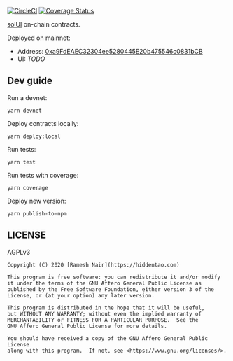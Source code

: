 [![CircleCI](https://circleci.com/gh/solui/contracts/tree/master.svg?style=svg)](https://circleci.com/gh/solui/contracts/tree/master) [![Coverage Status](https://coveralls.io/repos/github/solui/contracts/badge.svg?branch=master)](https://coveralls.io/github/solui/contracts?branch=master)

[solUI](https://solui.dev) on-chain contracts.

Deployed on mainnet:

* Address: [0xa9FdEAEC32304ee5280445E20b475546c0831bCB](https://etherscan.io/address/0xa9FdEAEC32304ee5280445E20b475546c0831bCB)
* UI: _TODO_

## Dev guide

Run a devnet:

```shell
yarn devnet
```

Deploy contracts locally:

```shell
yarn deploy:local
```

Run tests:

```shell
yarn test
```

Run tests with coverage:

```shell
yarn coverage
```

Deploy new version:

```shell
yarn publish-to-npm
```

## LICENSE

AGPLv3

```
Copyright (C) 2020 [Ramesh Nair](https://hiddentao.com)

This program is free software: you can redistribute it and/or modify
it under the terms of the GNU Affero General Public License as
published by the Free Software Foundation, either version 3 of the
License, or (at your option) any later version.

This program is distributed in the hope that it will be useful,
but WITHOUT ANY WARRANTY; without even the implied warranty of
MERCHANTABILITY or FITNESS FOR A PARTICULAR PURPOSE.  See the
GNU Affero General Public License for more details.

You should have received a copy of the GNU Affero General Public License
along with this program.  If not, see <https://www.gnu.org/licenses/>.
```